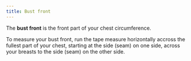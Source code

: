 ```yaml
---
title: Bust front
---
```


The **bust front** is the front part of your chest circumference.

To measure your bust front, run the tape measure horizontally accross the fullest part of your chest,
starting at the side (seam) on one side, across your breasts to the side (seam) on the other side.
